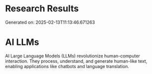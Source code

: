 # Research Results
Generated on: 2025-02-13T11:13:46.671263

# AI LLMs
AI Large Language Models (LLMs) revolutionize human-computer interaction. They process, understand, and generate human-like text, enabling applications like chatbots and language translation.
		